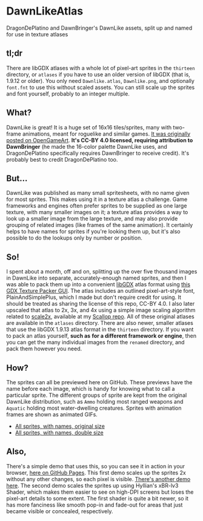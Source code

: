 # DawnLikeAtlas
DragonDePlatino and DawnBringer's DawnLike assets, split up and named for use in texture atlases

## tl;dr
There are libGDX atlases with a whole lot of pixel-art sprites in the `thirteen` directory, or
`atlases` if you have to use an older version of libGDX (that is, 1.9.12 or older). You only need
`Dawnlike.atlas`, `Dawnlike.png`, and optionally `font.fnt` to use this without scaled assets.
You can still scale up the sprites and font yourself, probably to an integer multiple.

## What?
DawnLike is great! It is a huge set of 16x16 tiles/sprites, many with two-frame animations, meant
for roguelike and similar games. [It was originally posted on OpenGameArt](https://opengameart.org/comment/60159).
**It's CC-BY 4.0 licensed, requiring attribution to DawnBringer** (he made the 16-color palette
DawnLike uses, and DragonDePlatino specifically requires DawnBringer to receive credit). It's
probably best to credit DragonDePlatino too.

## But...
DawnLike was published as many small spritesheets, with no name given for most sprites. This makes
using it in a texture atlas a challenge. Game frameworks and engines often prefer sprites to be
supplied as one large texture, with many smaller images on it; a texture atlas provides a way to
look up a smaller image from the large texture, and may also provide grouping of related images
(like frames of the same animation). It certainly helps to have names for sprites if you're looking
them up, but it's also possible to do the lookups only by number or position.

## So!
I spent about a month, off and on, splitting up the over five thousand images in DawnLike into
separate, accurately-enough named sprites, and then I was able to pack them up into a convenient
[libGDX](https://github.com/libgdx/libgdx) atlas format using
[this GDX Texture Packer GUI](https://github.com/crashinvaders/gdx-texture-packer-gui). The atlas
includes an outlined pixel-art-style font, PlainAndSimplePlus, which I made but don't require
credit for using. It should be treated as sharing the license of this repo, CC-BY 4.0. I also
later upscaled that atlas to 2x, 3x, and 4x using a simple image scaling algorithm related to
[scale2x](https://www.scale2x.it/), available at my
[Scallop repo](https://github.com/tommyettinger/scallop). All of these original atlases are
available in the `atlases` directory. There are also newer, smaller atlases that use the libGDX
1.9.13 atlas format in the `thirteen` directory. If you want to pack an atlas yourself, **such as**
**for a different framework or engine**, then you can get the many individual images from the
`renamed` directory, and pack them however you need.

## How?
The sprites can all be previewed here on GitHub. These previews have the name before each image,
which is handy for knowing what to call a particular sprite. The different groups of sprite are
kept from the original DawnLike distribution, such as `Ammo` holding most ranged weapons and
`Aquatic` holding most water-dwelling creatures. Sprites with animation frames are shown as
animated GIFs.

 - [All sprites, with names, original size](https://tommyettinger.github.io/DawnLikeAtlas/indexSmall.html)
 - [All sprites, with names, double size](https://tommyettinger.github.io/DawnLikeAtlas/index.html)
 
## Also,
There's a simple demo that uses this, so you can see it in action in your browser,
[here on GitHub Pages](https://yellowstonegames.github.io/SquidLib-Demos/squidsquad/daybreak/).
This first demo scales up the sprites 2x without any other changes, so each pixel is visible.
[There's another demo here](https://yellowstonegames.github.io/SquidLib-Demos/dawnlike/). The
second demo scales the sprites up using Hyllian's xBR-lv3 Shader, which makes them easier to see
on high-DPI screens but loses the pixel-art details to some extent. The first shader is quite a
bit newer, so it has more fanciness like smooth pop-in and fade-out for areas that just became
visible or concealed, respectively.
